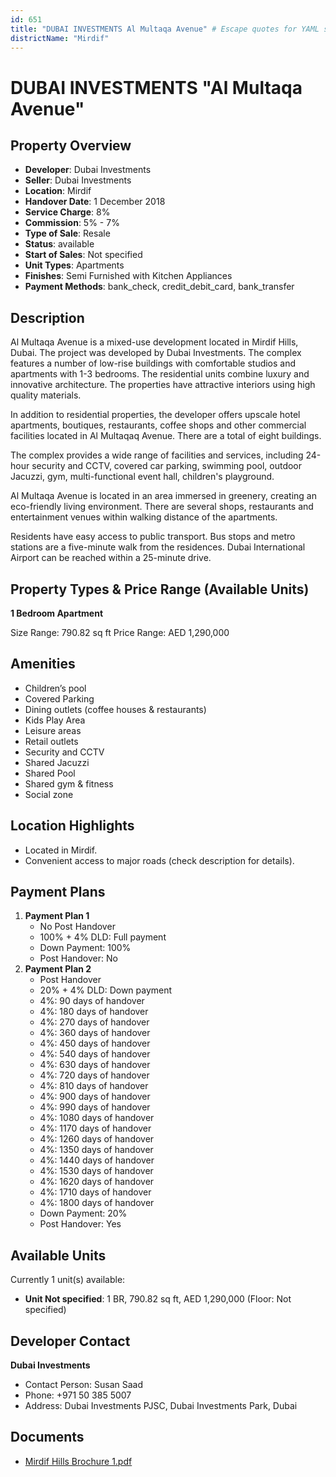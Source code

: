 ```yaml
---
id: 651
title: "DUBAI INVESTMENTS Al Multaqa Avenue" # Escape quotes for YAML string
districtName: "Mirdif"
---
```


# DUBAI INVESTMENTS "Al Multaqa Avenue"

## Property Overview
- **Developer**: Dubai Investments
- **Seller**: Dubai Investments
- **Location**: Mirdif
- **Handover Date**: 1 December 2018
- **Service Charge**: 8%
- **Commission**: 5% - 7%
- **Type of Sale**: Resale
- **Status**: available
- **Start of Sales**: Not specified
- **Unit Types**: Apartments
- **Finishes**: Semi Furnished with Kitchen Appliances
- **Payment Methods**: bank_check, credit_debit_card, bank_transfer

## Description
Al Multaqa Avenue is a mixed-use development located in Mirdif Hills, Dubai. The project was developed by Dubai Investments. The complex features a number of low-rise buildings with comfortable studios and apartments with 1-3 bedrooms. The residential units combine luxury and innovative architecture. The properties have attractive interiors using high quality materials. 

In addition to residential properties, the developer offers upscale hotel apartments, boutiques, restaurants, coffee shops and other commercial facilities located in Al Multaqaq Avenue. There are a total of eight buildings.

The complex provides a wide range of facilities and services, including 24-hour security and CCTV, covered car parking, swimming pool, outdoor Jacuzzi, gym, multi-functional event hall, children's playground.

Al Multaqa Avenue is located in an area immersed in greenery, creating an eco-friendly living environment. There are several shops, restaurants and entertainment venues within walking distance of the apartments.

Residents have easy access to public transport. Bus stops and metro stations are a five-minute walk from the residences. Dubai International Airport can be reached within a 25-minute drive.

## Property Types & Price Range (Available Units)
**1 Bedroom Apartment**

Size Range: 790.82 sq ft
Price Range: AED 1,290,000

## Amenities
- Children’s pool
- Covered Parking
- Dining outlets  (coffee houses & restaurants)
- Kids Play Area
- Leisure areas
- Retail outlets
- Security and CCTV
- Shared Jacuzzi
- Shared Pool
- Shared gym & fitness
- Social zone

## Location Highlights
- Located in Mirdif.
- Convenient access to major roads (check description for details).

## Payment Plans
1. **Payment Plan 1**
   - No Post Handover
   - 100% + 4% DLD: Full payment
   - Down Payment: 100%
   - Post Handover: No
2. **Payment Plan 2**
   - Post Handover
   - 20%  + 4% DLD: Down payment
   - 4%: 90 days of handover
   - 4%: 180 days of handover
   - 4%: 270 days of handover
   - 4%: 360 days of handover
   - 4%: 450 days of handover
   - 4%: 540 days of handover
   - 4%: 630 days of handover
   - 4%: 720 days of handover
   - 4%: 810 days of handover
   - 4%: 900 days of handover
   - 4%: 990 days of handover
   - 4%: 1080 days of handover
   - 4%: 1170 days of handover
   - 4%: 1260 days of handover
   - 4%: 1350 days of handover
   - 4%: 1440 days of handover
   - 4%: 1530 days of handover
   - 4%: 1620 days of handover
   - 4%: 1710 days of handover
   - 4%: 1800 days of handover
   - Down Payment: 20%
   - Post Handover: Yes

## Available Units
Currently 1 unit(s) available:
- **Unit Not specified**: 1 BR, 790.82 sq ft, AED 1,290,000 (Floor: Not specified)

## Developer Contact
**Dubai Investments**
- Contact Person: Susan Saad
- Phone: +971 50 385 5007
- Address: Dubai Investments PJSC, Dubai Investments Park, Dubai

## Documents
- [Mirdif Hills Brochure 1.pdf](https://cdn.geniemap.net/2024/01/06/B0hL4WQC1JLHYIpX6dgspFzgvzjvku51Bb7u2DD4.pdf)
